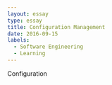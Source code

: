 ```yaml
---
layout: essay
type: essay
title: Configuration Management
date: 2016-09-15
labels:
  - Software Engineering
  - Learning
---
```

Configuration
